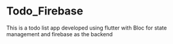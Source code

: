 # Todo_Firebase
This is a todo list app developed using flutter with Bloc for state management and firebase as the backend
